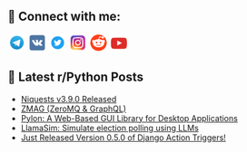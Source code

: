 ## 🔎 Connect with me:
[<img src="https://github.com/bullbesh/bullbesh/blob/main/images/Telegram.png" width="32" height="32" />](https://t.me/bullbesh)
[<img src="https://github.com/bullbesh/bullbesh/blob/main/images/VK.png" width="32" height="32" />](https://vk.com/bullbesh)
[<img src="https://github.com/bullbesh/bullbesh/blob/main/images/Twitter.png" width="32" height="32" />](https://twitter.com/bullbesh1)
[<img src="https://github.com/bullbesh/bullbesh/blob/main/images/Instagram.png" width="32" height="32" />](https://www.instagram.com/bullbesh)
[<img src="https://github.com/bullbesh/bullbesh/blob/main/images/Reddit.png" width="32" height="32" />](https://www.reddit.com/user/bullbesh)
[<img src="https://github.com/bullbesh/bullbesh/blob/main/images/YouTube.png" width="32" height="32" />](https://www.youtube.com/channel/UCtfjRs6uzgq5mfm8S06WTcg)

## 📕 Latest r/Python Posts
<!-- BLOG-POST-LIST:START -->
- [Niquests v3.9.0 Released](https://www.reddit.com/r/Python/comments/1fyv8uh/niquests_v390_released/)
- [ZMAG &lpar;ZeroMQ &amp; GraphQL&rpar;](https://www.reddit.com/r/Python/comments/1fyu9v6/zmag_zeromq_graphql/)
- [Pylon: A Web-Based GUI Library for Desktop Applications](https://www.reddit.com/r/Python/comments/1fysjpn/pylon_a_webbased_gui_library_for_desktop/)
- [LlamaSim: Simulate election polling using LLMs](https://www.reddit.com/r/Python/comments/1fynpq7/llamasim_simulate_election_polling_using_llms/)
- [Just Released Version 0.5.0 of Django Action Triggers!](https://www.reddit.com/r/Python/comments/1fyn04j/just_released_version_050_of_django_action/)
<!-- BLOG-POST-LIST:END -->
